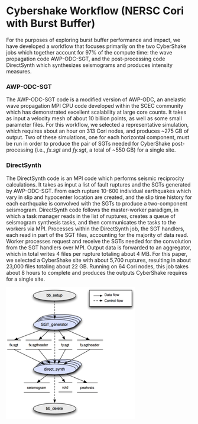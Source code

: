 # Cybershake Workflow (NERSC Cori with Burst Buffer)

For the purposes of exploring burst buffer performance and impact, we have developed a workflow that focuses primarily on the two CyberShake jobs which together account for 97% of the compute time: the wave propagation code AWP-ODC-SGT, and the post-processing code DirectSynth which synthesizes seismograms and produces intensity measures.

### AWP-ODC-SGT
The AWP-ODC-SGT code is a modified version of AWP-ODC, an anelastic wave propagation MPI CPU code developed within the SCEC community which has demonstrated excellent scalability at large core counts. It takes as input a velocity mesh of about 10 billion points, as well as some small parameter files. For this workflow, we selected a representative simulation, which requires about an hour on 313 Cori nodes, and produces ~275 GB of output. Two of these simulations, one for each horizontal component, must be run in order to produce the pair of SGTs needed for CyberShake post-processing (i.e., _fx.sgt_ and _fy.sgt_, a total of ~550 GB) for a single site.

### DirectSynth
The DirectSynth code is an MPI code which performs seismic reciprocity calculations.  It takes as input a list of fault ruptures and the SGTs generated by AWP-ODC-SGT.  From each rupture 10-600 individual earthquakes which vary in slip and hypocenter location are created, and the slip time history for each earthquake is convolved with the SGTs to produce a two-component seismogram. DirectSynth code follows the master-worker paradigm, in which a task manager reads in the list of ruptures, creates a queue of seismogram synthesis tasks, and then communicates the tasks to the workers via MPI.  Processes within the DirectSynth job, the SGT handlers, each read in part of the SGT files, accounting for the majority of data read.  Worker processes request and receive the SGTs needed for the convolution from the SGT handlers over MPI.  Output data is forwarded to an aggregator, which in total writes 4 files per rupture totaling about 4 MB.  For this paper, we selected a CyberShake site with about 5,700 ruptures, resulting in about 23,000 files totaling about 22 GB.  Running on 64 Cori nodes, this job takes about 8 hours to complete and produces the outputs CyberShake requires for a single site.

<img src="docs/images/bb-workflow.png?raw=true" width="350">
